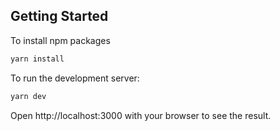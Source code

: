 ## Getting Started

To install npm packages

```bash
yarn install
```

To run the development server:

```bash
yarn dev
```

Open http://localhost:3000 with your browser to see the result.
